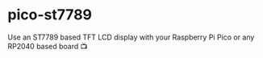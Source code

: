 # pico-st7789
Use an ST7789 based TFT LCD display with your Raspberry Pi Pico or any RP2040 based board 📺
